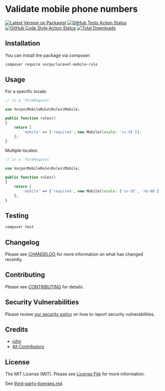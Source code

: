 # Validate mobile phone numbers

[![Latest Version on Packagist](https://img.shields.io/packagist/v/vurpa/laravel-mobile-rule.svg?style=flat-square)](https://packagist.org/packages/vurpa/laravel-mobile-rule)
[![GitHub Tests Action Status](https://img.shields.io/github/workflow/status/vurpa/laravel-mobile-rule/run-tests?label=tests)](https://github.com/vurpa/laravel-mobile-rule/actions?query=workflow%3Arun-tests+branch%3Amain)
[![GitHub Code Style Action Status](https://img.shields.io/github/workflow/status/vurpa/laravel-mobile-rule/Check%20&%20fix%20styling?label=code%20style)](https://github.com/vurpa/laravel-mobile-rule/actions?query=workflow%3A"Check+%26+fix+styling"+branch%3Amain)
[![Total Downloads](https://img.shields.io/packagist/dt/vurpa/laravel-mobile-rule.svg?style=flat-square)](https://packagist.org/packages/vurpa/laravel-mobile-rule)

## Installation

You can install the package via composer:

```bash
composer require vurpa/laravel-mobile-rule
```

## Usage

For a specific locale:

```php
// in a `FormRequest`

use Vurpa\MobileRule\Rules\Mobile;

public function rules()
{
    return [
        'mobile' => ['required', new Mobile(locale: 'sv-SE')],
    ];
}
```

Multiple locales:

```php
// in a `FormRequest`

use Vurpa\MobileRule\Rules\Mobile;

public function rules()
{
    return [
        'mobile' => ['required', new Mobile(locale: ['sv-SE', 'nb-NO'])],
    ];
}
```

## Testing

```bash
composer test
```

## Changelog

Please see [CHANGELOG](CHANGELOG.md) for more information on what has changed recently.

## Contributing

Please see [CONTRIBUTING](.github/CONTRIBUTING.md) for details.

## Security Vulnerabilities

Please review [our security policy](../../security/policy) on how to report security vulnerabilities.

## Credits

- [john](https://github.com/vurpa)
- [All Contributors](../../contributors)

## License

The MIT License (MIT). Please see [License File](LICENSE.md) for more information.

See [third-party-licenses.md](third-party-licenses.md).
